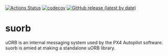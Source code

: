 [![Actions Status](https://github.com/alpbsoysal/suorb/workflows/Ubuntu/badge.svg)](https://github.com/alpbsoysal/suorb/actions)
[![codecov](https://codecov.io/gh/alpbsoysal/suorb/branch/master/graph/badge.svg?token=M5ca3GOmEk)](https://codecov.io/gh/alpbsoysal/suorb)
[![GitHub release (latest by date)](https://img.shields.io/github/v/release/alpbsoysal/suorb)](https://github.com/alpbsoysal/suorb/releases)

# suorb

uORB is an internal messaging system used by the PX4 Autopilot software. suorb is amied at making a standalone uORB library.
